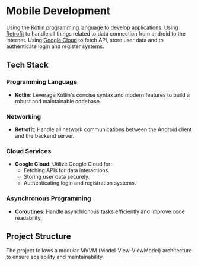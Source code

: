 # Mobile Development
Using the [Kotlin programming language](https://kotlinlang.org/) to develop applications. Using [Retrofit](https://square.github.io/retrofit/) to handle all things related to data connection from android to the internet. Using [Google Cloud](https://cloud.google.com/) to fetch API, store user data and to authenticate login and register systems.

## Tech Stack
### Programming Language
- **Kotlin**: Leverage Kotlin's concise syntax and modern features to build a robust and maintainable codebase.

### Networking
- **Retrofit**: Handle all network communications between the Android client and the backend server.

### Cloud Services
- **Google Cloud**: Utilize Google Cloud for:
  - Fetching APIs for data interactions.
  - Storing user data securely.
  - Authenticating login and registration systems.

### Asynchronous Programming
- **Coroutines**: Handle asynchronous tasks efficiently and improve code readability.

## Project Structure
The project follows a modular MVVM (Model-View-ViewModel) architecture to ensure scalability and maintainability.


